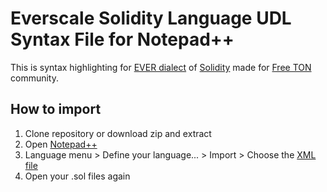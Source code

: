 # Everscale Solidity Language UDL Syntax File for Notepad++

This is syntax highlighting for [EVER dialect](https://github.com/tonlabs/TON-Solidity-Compiler/blob/master/API.md) of [Solidity](https://docs.soliditylang.org/en/v0.7.4/) made for [Free TON](https://freeton.org) community.

## How to import

1. Clone repository or download zip and extract
2. Open [Notepad++](https://github.com/notepad-plus-plus/notepad-plus-plus)
3. Language menu > Define your language... > Import > Choose the [XML file](TON_Solidity.xml)
4. Open your .sol files again
